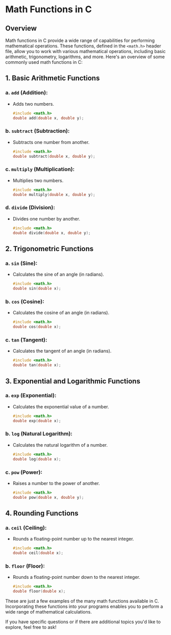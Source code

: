 # Math Functions in C

## Overview

Math functions in C provide a wide range of capabilities for performing mathematical operations. These functions,
defined in the `<math.h>` header file, allow you to work with various mathematical operations, including basic
arithmetic, trigonometry, logarithms, and more. Here's an overview of some commonly used math functions in C:

## 1. **Basic Arithmetic Functions**

### a. **`add` (Addition):**

- Adds two numbers.

    ```c
    #include <math.h>
    double add(double x, double y);
    ```

### b. **`subtract` (Subtraction):**

- Subtracts one number from another.

    ```c
    #include <math.h>
    double subtract(double x, double y);
    ```

### c. **`multiply` (Multiplication):**

- Multiplies two numbers.

    ```c
    #include <math.h>
    double multiply(double x, double y);
    ```

### d. **`divide` (Division):**

- Divides one number by another.

    ```c
    #include <math.h>
    double divide(double x, double y);
    ```

## 2. **Trigonometric Functions**

### a. **`sin` (Sine):**

- Calculates the sine of an angle (in radians).

    ```c
    #include <math.h>
    double sin(double x);
    ```

### b. **`cos` (Cosine):**

- Calculates the cosine of an angle (in radians).

    ```c
    #include <math.h>
    double cos(double x);
    ```

### c. **`tan` (Tangent):**

- Calculates the tangent of an angle (in radians).

    ```c
    #include <math.h>
    double tan(double x);
    ```

## 3. **Exponential and Logarithmic Functions**

### a. **`exp` (Exponential):**

- Calculates the exponential value of a number.

    ```c
    #include <math.h>
    double exp(double x);
    ```

### b. **`log` (Natural Logarithm):**

- Calculates the natural logarithm of a number.

    ```c
    #include <math.h>
    double log(double x);
    ```

### c. **`pow` (Power):**

- Raises a number to the power of another.

    ```c
    #include <math.h>
    double pow(double x, double y);
    ```

## 4. **Rounding Functions**

### a. **`ceil` (Ceiling):**

- Rounds a floating-point number up to the nearest integer.

    ```c
    #include <math.h>
    double ceil(double x);
    ```

### b. **`floor` (Floor):**

- Rounds a floating-point number down to the nearest integer.

    ```c
    #include <math.h>
    double floor(double x);
    ```

These are just a few examples of the many math functions available in C. Incorporating these functions into your
programs enables you to perform a wide range of mathematical calculations.

If you have specific questions or if there are additional topics you'd like to explore, feel free to ask!